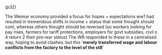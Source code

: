 *(p32)*

The Weimar economy provided a focus for hopes + expectations
			ww1 had resulted in tremendous shifts in income + status that some thought should cont, whereas others thought should be reversed (so workers looking for pay rises, farmers for tariff protections, employers for govt subsidies, civil s 4 return 2 their pre-war status)
The WR responded to these in a centralised way, hoping to avoid clashes. but this '**merely transferred wage and labour conflicts from the factory to the level of the st8**'

